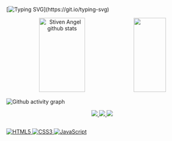 [![Typing SVG](https://readme-typing-svg.herokuapp.com/?color=066699&size=35&center=true&vCenter=true&width=1000&lines=Hello!;My+Name+Is+Stiven;I+Am+From+Brazil/SP;This+Is+My+Profile;Be+Welcome!)](https://git.io/typing-svg)

<div align="center">  
  <img width="49%" height="195px" src="https://github-readme-stats.vercel.app/api?username=Stivenqa&show_icons=true&count_private=true&hide_border=true&title_color=066699&icon_color=066699&text_color=066699&bg_color=0d1117" alt="Stiven Angel github stats" />
   <img width="41%" height="195px" src="https://github-readme-stats.vercel.app/api/top-langs/?username=Stivenqa&layout=compact&hide_border=true&title_color=066699&text_color=066699&bg_color=0d1117" />
</div>

![Github activity graph](https://github-readme-activity-graph.cyclic.app/graph?username=Stivenqa&theme=react-dark)

<div align="center">  
<a href="mailto:contatostivenang31@gmail.com" target="_blank"><img src="https://img.shields.io/badge/Gmail-D14836?style=for-the-badge&logo=gmail&logoColor=white"</a>
<a href="https://www.linkedin.com/in/stiven-angel-a047a426a/" target="_blank"><img src="https://img.shields.io/badge/linkedin-%230077B5.svg?style=for-the-badge&logo=linkedin&logoColor=white"</a>
<a href="https://www.instagram.com/stiven.angel_/" target="_blank"><img src="https://img.shields.io/badge/-Instagram-%23E4405F?style=for-the-badge&logo=instagram&logoColor=white"</a>
</div>

  ##

![HTML5](https://img.shields.io/badge/html5-%23E34F26.svg?style=for-the-badge&logo=html5&logoColor=white) 
![CSS3](https://img.shields.io/badge/css3-%231572B6.svg?style=for-the-badge&logo=css3&logoColor=white)
![JavaScript](https://img.shields.io/badge/javascript-%23323330.svg?style=for-the-badge&logo=javascript&logoColor=%23F7DF1E)
  





